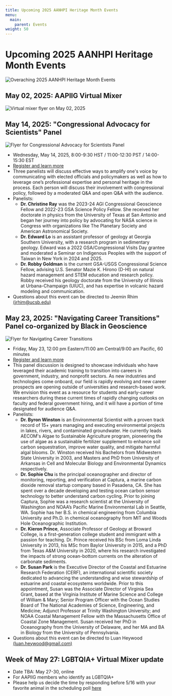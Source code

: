 ```yaml
---
title: Upcoming 2025 AANHPI Heritage Month Events
menu: 
  main:
    parent: Events
weight: 50
---
```


# Upcoming 2025 AANHPI Heritage Month Events

![Overaching 2025 AANHPI Heritage Month Events](HMeventflyer.png)

## May 02, 2025: AAPIIG Virtual Mixer

![Virtual mixer flyer on May 02, 2025](AANHPI2025_virtual_mixer.png)

## May 14, 2025: "Congressional Advocacy for Scientists" Panel

![Flyer for Congressional Advocacy for Scientists Panel](2025_AANHPI_congressional_advocacy.pdf.png)

- Wednesday, May 14, 2025, 8:00-9:30 HST / 11:00-12:30 PST / 14:00-15:30 EST
- [Register and learn more](http://www.tinyurl.com/aapiig-advocacy) 
- Three panelists will discuss effective ways to amplify one's voice by communicating with elected officials and policymakers as well as how to leverage one’s professional expertise and personal heritage in the process. Each person will discuss their involvement with congressional policy, followed by a moderated Q&A and open Q&A with the audience.
- Panelists:
  - **Dr. Christine Ray** was the 2023-24 AGI Congressional Geoscience Fellow and 2022-23 GSA Science Policy Fellow. She received her doctorate in physics from the University of Texas at San Antonio and began her journey into policy by advocating for NASA science in Congress with organizations like The Planetary Society and American Astronomical Society.
  - **Dr. Edward Lo** is an assistant professor of geology at Georgia Southern University, with a research program in sedimentary geology. Edward was a 2022 GSA/Congressional Visits Day grantee and moderated a Seminar on Indigenous Peoples with the support of Taiwan in New York in 2024 and 2025.
  - **Dr. Robby Goldman** is the current GSA-USGS Congressional Science Fellow, advising U.S. Senator Mazie K. Hirono (D-HI) on natural hazard management and STEM education and research policy. Robby received his geology doctorate from the University of Illinois at Urbana-Champaign (UIUC), and has expertise in volcanic hazard modeling and communication.
- Questions about this event can be directed to Jeemin Rhim [(jrhim@ucsb.edu)](mailto:jrhim@ucsb.edu)

## May 23, 2025: "Navigating Career Transitions" Panel co-organized by Black in Geoscience

![Flyer for Navigating Career Transitions](AANHPI2024_Panel2EventPosterFinal.png)

- Friday, May 23, 12:00 pm Eastern/11:00 am Central/9:00 am Pacific, 60 minutes
- [Register and learn more](https://tinyurl.com/aapiig-career)
- This panel discussion is designed to showcase individuals who have leveraged their academic training to transition into careers in government, industry, and nonprofit sectors. As new industries and technologies come onboard, our field is rapidly evolving and new career prospects are opening outside of universities and research-based work. We envision this event as a resource for students and early-career researchers during these current times of rapidly changing outlooks on faculty and federal government hiring, and it will have a portion of time designated for audience Q&A.
- Panelists:
  - **Dr. Byron Winston** is an Environmental Scientist with a proven track record of 15+ years managing and executing environmental projects in lakes, rivers, and contaminated groundwater. He currently leads AECOM's Algae to Sustainable Agriculture program, pioneering the use of algae as a sustainable fertilizer supplement to enhance soil carbon sequestration, improve water quality, and mitigate harmful algal blooms. Dr. Winston received his Bachelors from  Midwestern State University in 2003, and Masters and PhD from University of Arkansas in Cell and Molecular Biology and Environmental Dynamics respectively.
  - **Dr. Sophie Chu** is the principal oceanographer and director of monitoring, reporting, and verification at Captura, a marine carbon dioxide removal startup company based in Pasadena, CA. She has spent over a decade developing and testing ocean carbon sensor technology to better understand carbon cycling. Prior to joining Captura, Sophie was a research scientist at the University of Washington and NOAA’s Pacific Marine Environmental Lab in Seattle, WA. Sophie has her B.S. in chemical engineering from Columbia University and Ph.D. in chemical oceanography from MIT and Woods Hole Oceanographic Institution.
  - **Dr. Kieron Prince**, Associate Professor of Geology at Broward College, is a first-generation college student and immigrant with a passion for teaching. Dr. Prince received his BSc from Loma Linda University in 2013, his MSc from Baylor University in 2015, and a PhD from Texas A&M University in 2020, where his research investigated the impacts of strong ocean-bottom currents on the alteration of carbonate sediments. 
  - **Dr. Susan Park** is the Executive Director of the Coastal and Estuarine Research Federation (CERF), an international scientific society dedicated to advancing the understanding and wise stewardship of estuarine and coastal ecosystems worldwide. Prior to this appointment, Susan was the Associate Director of Virginia Sea Grant, based at the Virginia Institute of Marine Science and College of William & Mary; Senior Program Officer with the Ocean Studies Board of The National Academies of Science, Engineering, and Medicine; Adjunct Professor at Trinity Washington University; and NOAA Coastal Management Fellow with the Massachusetts Office of Coastal Zone Management. Susan received her PhD in Oceanography from the University of Delaware, and her MA and BA in Biology from the University of Pennsylvania.
 - Questions about this event can be directed to Luan Heywood [(luan.heywood@gmail.com)](mailto:luan.heywood@gmail.com)

## Week of May 27: LGBTQIA+ Virtual Mixer update 
- Date TBA: May 27-30, online
- For AAPIIG members who identify as LGBTQIA+
- Please help us decide the time by responding before 5/16 with your favorite animal in the scheduling poll [here](https://www.when2meet.com/?30390623-UwSzH)



<!--- There are no upcoming events at this time. Explore our [event archive](https://aapigeosci.org/events/oldevents/).
-->

<!---
# LGBTQIA+ Virtual Mixer

![Image showing information for May 2024 LGBTQIA+ mixer.](AANHPI2024_LGBT_Mixer.png)

# AAPIiG APA Heritage Month 2024 at a Glance

![Image showing May 2024 events, created by Caroline Juang.](AANHPI2024_WebsiteBannerEvents.png)

# Virtual Panel: Natural Disasters: Mitigation, Response, Recovery and the AANHPI Community

![Image showing Natural Disaster Panel May 2024.](AANHPI2024_Panel_1_Event_Poster.png)

**Date:**
Thursday, May 9, 2024; 3:30 PM Eastern/12:30 PM Pacific/9:30 AM Hawaiʻi

**Description:**
This will be a 90 minute virtual webinar and is open to the public. We are featuring three AANHPI natural disaster experts who will discuss disaster risk and community impacts, equitable recovery following natural disasters, and hazard communication with the public and decision-makers. Our goal is to showcase scientists who have developed tangible connections between their research, affected communities and decision-makers.

**Panelists:**
- Dr. Robby Goldman is a GSA-USGS Congressional Fellow working in the office of U.S. Senator Mazie Hirono of Hawaii. Dr. Goldman’s responsibilities include monitoring Maui's post-wildfire-disaster recovery and exploring federal policies to mitigate Hawaii's risk for future wildfires. Website: https://robbygoldman.weebly.com/

- Dr. Yolanda Lin is an Assistant Professor in the Department of Geography and Environmental Studies at the University of New Mexico. Dr. Lin uses a mixed-methods approach in her work to better understand possible futures related to natural hazards and disasters. Website: https://www.yolandaclin.com/ 

- Dr. Sabine Loos is an Assistant Professor in the Civil and Environmental Engineering Department at University of Michigan. Dr. Loos applies statistical learning, risk analysis, and user-centered design techniques to develop tools that inform effective and equitable disaster risk reduction, response, and recovery. Website: https://sabine-loos.com/ 

Register [here](https://tinyurl.com/aapiig-hazards).

Questions about this event can be directed to Luan Heywood at luan.heywood@gmail.com. 

# Virtual Workshop: Exploring Personal Heritage in Academic and Professional Paths

![Image showing Personal Heritage Panel May 2024.](AANHPI2024_Panel_2_Event_Poster.png)

**Date:**
Tuesday, May 28, 2024; 2:00 PM Eastern/11:00 AM Pacific/8:00 AM Hawaiʻi

**Description:**
This will be a 90 minute interactive virtual workshop and is open to the public. We are featuring three AANHPI researchers who have incorporated their personal interests and heritage into their academic work, with backgrounds in the geosciences, social sciences, and ethnic studies.

**Panelists:**
- Dr. Steven Mana'oakamai Johnson is an Assistant Professor of Natural Resources and the Environment at Cornell University who co-established a conservation-focused NGO called TÅNO, TÅSI, YAN TODU in Saipan. Website: https://www.manaoakamai.com/ and Twitter: @jah_waiian

- Amira Noeuv is a PhD Candidate in Ethnic Studies at UC San Diego who contributed a StoryMap: "Yey Sokhary's Journey" towards a project of Inter-Generational Story Mapping in the Cambodian, Native Hawaiian, and Pacific Islander Communities of Orange County. Twitter: @AmiraNoeuv

- Caroline Juang is a PhD candidate, Department of Earth and Environmental Sciences at Columbia University, who studies wildfires in the western U.S. and is active in art, digital art, illustration (for example, AAPIiG's logo and event flyers). Twitter: @caro_in_space

Register [here](https://tinyurl.com/aapiig-interests).

Questions about this workshop? Contact Thi Truong at tbtruon1@uci.edu. 
-->

<!---
# AAPIiG APA Heritage Month Panel: Allyship as AAPI Geoscientists

![Image showing information about a panel on Allyship as AAPI Geoscientists.](panel1Poster.png)

**Description:**
In this panel, we bring previous speakers for the Virtual ECR Lunch series to highlight a specific part of their experience as AAPI geoscientists: being allies for other marginalized groups, in addition to fellow AAPIs, within the geosciences. 

Register [here](https://tinyurl.com/APA22-panel1).


For questions, please contact Jeemin at jeemin.h.rhim@dartmouth.edu.

# AAPIiG APA Heritage Month Panel: International Scholars in Geosciences

**Description:**
Conversations and scholarship about race and structural inequity in United States academic science typically focus on U.S.-born students and scholars, for whom there is more longitudinal data collected. Immigrant scholars have distinct career narratives from U.S.-born students and scholars of color, while representing a substantial proportion of non-white geoscientists working in the U.S. This panel aims to spotlight these experiences by bringing together three earth scientists who have had transnational careers. We hope attendees will come away with insight into how international scholar experiences interplay with efforts to diversity STEM. 

Register [here](https://beav.es/APA22-panel2).

-->